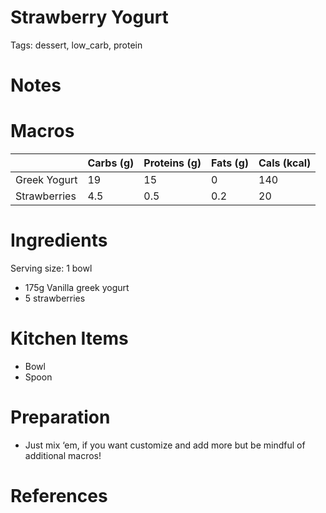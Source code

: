 # Strawberry Yogurt

Tags: dessert, low_carb, protein

# Notes

# Macros

|  | Carbs (g) | Proteins (g) | Fats (g) | Cals (kcal) |
| --- | --- | --- | --- | --- |
| Greek Yogurt | 19 | 15 | 0 | 140 |
| Strawberries | 4.5 | 0.5 | 0.2 | 20 |

# Ingredients

Serving size: 1 bowl

- 175g Vanilla greek yogurt
- 5 strawberries

# Kitchen Items

- Bowl
- Spoon

# Preparation

- Just mix ‘em, if you want customize and add more but be mindful of additional macros!

# References